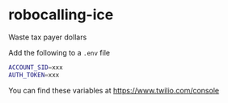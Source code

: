 # robocalling-ice
Waste tax payer dollars

Add the following to a `.env` file 

``` sh
ACCOUNT_SID=xxx
AUTH_TOKEN=xxx
```
You can find these variables at https://www.twilio.com/console
